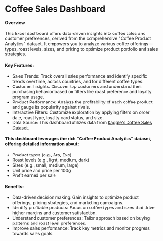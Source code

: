 # Coffee Sales Dashboard
#### Overview

This Excel dashboard offers data-driven insights into coffee sales and customer preferences, derived from the comprehensive "Coffee Product Analytics" dataset. It empowers you to analyze various coffee offerings—types, roast levels, sizes, and pricing to optimize product portfolio and sales strategies.

#### Key Features:
- Sales Trends: Track overall sales performance and identify specific trends over time, across countries, and for different coffee types.
- Customer Insights: Discover top customers and understand their purchasing behavior based on filters like roast preference and loyalty program usage.
- Product Performance: Analyze the profitability of each coffee product and gauge its popularity against rivals.
- Interactive Filters: Customize exploration by applying filters on order date, roast type, loyalty card status, and size.
- Data Source: This dashboard utilizes data from [Kaggle's Coffee Sales Dataset](https://www.kaggle.com/datasets/mohammadkaiftahir/coffee-orders-data).


#### This dashboard leverages the rich "Coffee Product Analytics" dataset, offering detailed information about:
- Product types (e.g., Ara, Exc)
- Roast levels (e.g., light, medium, dark)
- Sizes (e.g., small, medium, large)
- Unit price and price per 100g
- Profit earned per sale

#### Benefits:

- Data-driven decision making: Gain insights to optimize product offerings, pricing strategies, and marketing campaigns.
- Identify profitable products: Focus on coffee types and sizes that drive higher margins and customer satisfaction.
- Understand customer preferences: Tailor approach based on buying patterns and roast level preferences.
- Improve sales performance: Track key metrics and monitor progress towards sales goals.

